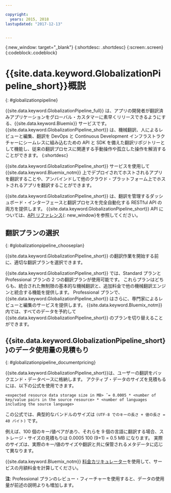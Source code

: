 ```yaml
---

copyright:
  years: 2015, 2018
lastupdated: "2017-12-13"


---
```


{:new_window: target="_blank"}
{:shortdesc: .shortdesc}
{:screen:.screen}
{:codeblock:.codeblock}


# {{site.data.keyword.GlobalizationPipeline_short}}概説
{: #globalizationpipeline}

{{site.data.keyword.GlobalizationPipeline_full}} は、アプリの開発者が翻訳済みアプリケーションをグローバル・カスタマーに素早くリリースできるようにする、{{site.data.keyword.Bluemix}} サービスです。 {{site.data.keyword.GlobalizationPipeline_short}} は、機械翻訳、人によるレビューと編集、翻訳を DevOps と Continuous Development インフラストラクチャーにシームレスに組み込むための API と SDK を備えた翻訳リポジトリーとして機能し、従来の翻訳プロセスに関連する手動操作や孤立した操作を解消することができます。
{:shortdesc}

{{site.data.keyword.GlobalizationPipeline_short}} サービスを使用して {{site.data.keyword.Bluemix_notm}} 上でデプロイされてホストされるアプリを翻訳することや、アンバインドして他のクラウド・プラットフォーム上でホストされるアプリを翻訳することができます。

{{site.data.keyword.GlobalizationPipeline_short}} は、翻訳を管理するダッシュボード・インターフェースと翻訳プロセスを完全自動化する RESTful API の両方を提供します。 {{site.data.keyword.GlobalizationPipeline_short}} API については、[API リファレンス](https://gp-rest.ng.bluemix.net/translate/swagger/index.html){: new_window}を参照してください。

## 翻訳プランの選択
{: #globalizationpipeline_chooseplan}

{{site.data.keyword.GlobalizationPipeline_short}} の翻訳作業を開始する前に、適切な翻訳プランを選択できます。

{{site.data.keyword.GlobalizationPipeline_short}} では、Standard プランと Professional プランの 2 つの翻訳プランが使用可能です。 これらプランはどちらも、統合された無制限の基本的な機械翻訳と、追加料金で他の機械翻訳エンジンと統合する機能を提供します。 Professional プランで、{{site.data.keyword.GlobalizationPipeline_short}} はさらに、専門家によるレビューと編集のサービスを提供します。 {{site.data.keyword.Bluemix_notm}} 内では、すべてのデータを予約して {{site.data.keyword.GlobalizationPipeline_short}} のプランを切り替えることができます。


## {{site.data.keyword.GlobalizationPipeline_short}}のデータ使用量の見積もり
{: #globalizationpipeline_documentpricing}

{{site.data.keyword.GlobalizationPipeline_short}}は、ユーザーの翻訳をバックエンド・データベースに格納します。 アクティブ・データのサイズを見積もるには、以下の公式を使用できます。

`<expected resource data storage size in MB> ˜= 0.0005 * <number of key/value pairs in the source resource> * <number of languages including the source language>`

この公式では、典型的なバンドルのサイズは `(UTF-8 でのキーの長さ + 値の長さ = 40 バイト)` です。

例えば、100 個のキー/値ペアがあり、それらを 9 個の言語に翻訳する場合、ストレージ・サイズの見積もりは 0.0005 100 (9+1) = 0.5 MB になります。 実際のサイズは、実際のキー/値のサイズや翻訳と共に保管されるメタデータに応じて異なります。

{{site.data.keyword.Bluemix_notm}} [料金カリキュレーター](https://console.ng.bluemix.net/?direct=classic/#/pricing/cloudOEPaneId=pricing&paneId=pricingSheet&orgGuid=127a45f4-4461-4d5b-a26b-6dc2fdd1a3a2&spaceGuid=208fb1ff-413b-4fd9-9615-e8226062d0f3)を使用して、サービスの月額料金を計算してください。

**注**: Professional プランのレビュー・フィーチャーを使用すると、データの使用量が前述の説明よりも増加します。
